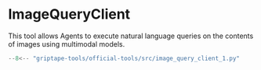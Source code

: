 # ImageQueryClient

This tool allows Agents to execute natural language queries on the contents of images using multimodal models.

```python
--8<-- "griptape-tools/official-tools/src/image_query_client_1.py"
```
